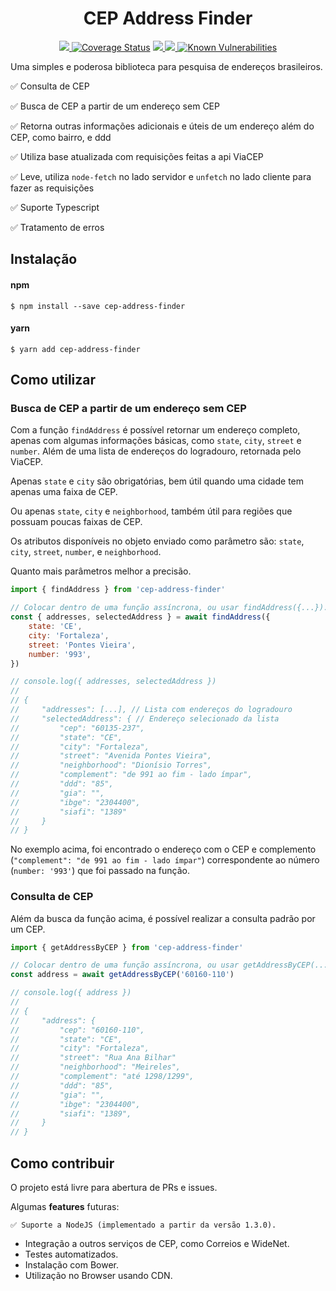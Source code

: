 <h1 align="center">CEP Address Finder</h1>

<p align="center">
  <a href="https://npm-stat.com/charts.html?package=cep-address-finder">
    <img src="https://img.shields.io/npm/dm/cep-address-finder.svg">
  </a>
  <a href='https://coveralls.io/github/mateus-araujo/cep-address-finder?branch=main'><img src='https://coveralls.io/repos/github/mateus-araujo/cep-address-finder/badge.svg?branch=main' alt='Coverage Status' /></a>
  <a href="https://www.npmjs.com/package/cep-address-finder">
    <img src="https://badge.fury.io/js/cep-address-finder.svg">
  </a>
  <a href="http://standardjs.com/">
    <img src="https://img.shields.io/badge/code%20style-standard-brightgreen.svg">
  </a>
  <a href="https://snyk.io/test/github/mateus-araujo/cep-address-finder">
    <img src="https://snyk.io/test/github/mateus-araujo/cep-address-finder/badge.svg" alt="Known Vulnerabilities" data-canonical-src="https://snyk.io/test/github/mateus-araujo/cep-address-finder" style="max-width:100%;">
  </a>
</p>

Uma simples e poderosa biblioteca para pesquisa de endereços brasileiros.

✅ Consulta de CEP

✅ Busca de CEP a partir de um endereço sem CEP

✅ Retorna outras informações adicionais e úteis de um endereço além do CEP, como bairro, e ddd

✅ Utiliza base atualizada com requisições feitas a api ViaCEP

✅ Leve, utiliza `node-fetch` no lado servidor e `unfetch` no lado cliente para fazer as requisições

✅ Suporte Typescript

✅ Tratamento de erros


## Instalação

#### npm

```
$ npm install --save cep-address-finder
```

#### yarn

```
$ yarn add cep-address-finder
```


## Como utilizar

### Busca de CEP a partir de um endereço sem CEP

Com a função `findAddress` é possível retornar um endereço completo, apenas com algumas informações básicas, como `state`, `city`, `street` e `number`. Além de uma lista de endereços do logradouro, retornada pelo ViaCEP.

Apenas `state` e `city` são obrigatórias, bem útil quando uma cidade tem apenas uma faixa de CEP.

Ou apenas `state`, `city` e `neighborhood`, também útil para regiões que possuam poucas faixas de CEP.

Os atributos disponíveis no objeto enviado como parâmetro são: `state`, `city`, `street`, `number`, e `neighborhood`.

Quanto mais parâmetros melhor a precisão.

``` js
import { findAddress } from 'cep-address-finder'

// Colocar dentro de uma função assíncrona, ou usar findAddress({...}).then(...)
const { addresses, selectedAddress } = await findAddress({
    state: 'CE',
    city: 'Fortaleza',
    street: 'Pontes Vieira',
    number: '993',
})

// console.log({ addresses, selectedAddress })
//
// {
//     "addresses": [...], // Lista com endereços do logradouro
//     "selectedAddress": { // Endereço selecionado da lista
//         "cep": "60135-237",
//         "state": "CE",
//         "city": "Fortaleza",
//         "street": "Avenida Pontes Vieira",
//         "neighborhood": "Dionísio Torres",
//         "complement": "de 991 ao fim - lado ímpar",
//         "ddd": "85",
//         "gia": "",
//         "ibge": "2304400",
//         "siafi": "1389"
//     }
// }
```

No exemplo acima, foi encontrado o endereço com o CEP e complemento (`"complement": "de 991 ao fim - lado ímpar"`) correspondente ao número (`number: '993'`) que foi passado na função.

### Consulta de CEP

Além da busca da função acima, é possível realizar a consulta padrão por um CEP.

``` js
import { getAddressByCEP } from 'cep-address-finder'

// Colocar dentro de uma função assíncrona, ou usar getAddressByCEP(...).then(...)
const address = await getAddressByCEP('60160-110')

// console.log({ address })
//
// {
//     "address": {
//         "cep": "60160-110",
//         "state": "CE",
//         "city": "Fortaleza",
//         "street": "Rua Ana Bilhar"
//         "neighborhood": "Meireles",
//         "complement": "até 1298/1299",
//         "ddd": "85",
//         "gia": "",
//         "ibge": "2304400",
//         "siafi": "1389",
//     }
// }
```

## Como contribuir

O projeto está livre para abertura de PRs e issues.

Algumas **features** futuras:

    ✅ Suporte a NodeJS (implementado a partir da versão 1.3.0).

 * Integração a outros serviços de CEP, como Correios e WideNet.
 * Testes automatizados.
 * Instalação com Bower.
 * Utilização no Browser usando CDN.
